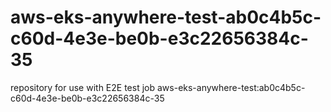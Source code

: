 # aws-eks-anywhere-test-ab0c4b5c-c60d-4e3e-be0b-e3c22656384c-35
repository for use with E2E test job aws-eks-anywhere-test:ab0c4b5c-c60d-4e3e-be0b-e3c22656384c-35
